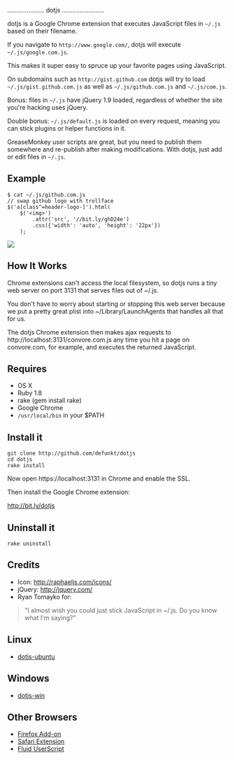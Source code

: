 ..................... dotjs ........................

dotjs  is a  Google Chrome  extension  that executes
JavaScript files in `~/.js` based on their filename.

If  you navigate to  `http://www.google.com/`, dotjs
will execute `~/.js/google.com.js`.

This makes it super  easy to spruce up your favorite
pages using JavaScript.

On subdomains such as `http://gist.github.com` dotjs
will try to load `~/.js/gist.github.com.js`  as well
as `~/.js/github.com.js` and `~/.js/com.js`.

Bonus:  files  in `~/.js`  have jQuery 1.9  loaded,
regardless  of  whether  the  site  you're  hacking
uses jQuery.

Double bonus: `~/.js/default.js`  is loaded on every
request,  meaning you  can stick  plugins  or helper
functions in it.

GreaseMonkey user scripts are great, but you need to
publish them  somewhere and re-publish  after making
modifications. With dotjs, just add or edit files in
`~/.js`.

## Example

    $ cat ~/.js/github.com.js
    // swap github logo with trollface
    $('a[class^=header-logo-]').html(
        $('<img>')
            .attr('src', '//bit.ly/ghD24e')
            .css({'width': 'auto', 'height': '22px'})
        );

![](http://puu.sh/1Kjvw)

## How It Works

Chrome extensions can't access the local filesystem,
so dotjs  runs a tiny  web server on port  3131 that
serves files out of ~/.js.

You don't  have to worry about  starting or stopping
this web server because  we put a pretty great plist
into  ~/Library/LaunchAgents that  handles  all that
for us.

The dotjs Chrome extension then makes ajax requests
to http://localhost:3131/convore.com.js any time you
hit a page on convore.com, for example, and executes
the returned JavaScript.

## Requires

- OS X
- Ruby 1.8
- rake (gem install rake)
- Google Chrome
- `/usr/local/bin` in your $PATH

## Install it

    git clone http://github.com/defunkt/dotjs
    cd dotjs
    rake install

Now open https://localhost:3131 in Chrome and enable the SSL.

Then install the Google Chrome extension:

http://bit.ly/dotjs

## Uninstall it

    rake uninstall

## Credits

- Icon: <http://raphaeljs.com/icons/>
- jQuery: <http://jquery.com/>
- Ryan Tomayko for:

> "I almost wish you could just
   stick JavaScript in ~/.js. Do
   you know what I'm saying?"

## Linux

- [dotjs-ubuntu](https://github.com/glenbot/dotjs-ubuntu)

## Windows

- [dotjs-win](https://github.com/p3lim/dotjs-win)

## Other Browsers

- [Firefox Add-on](https://github.com/rlr/dotjs-addon)
- [Safari Extension](https://github.com/wfarr/dotjs.safariextension)
- [Fluid UserScript](https://github.com/sj26/dotjs-fluid)
